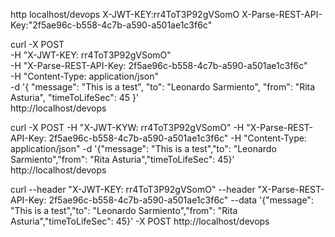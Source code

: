 http localhost/devops X-JWT-KEY:rr4ToT3P92gVSomO X-Parse-REST-API-Key:"2f5ae96c-b558-4c7b-a590-a501ae1c3f6c"

curl -X POST \
   -H "X-JWT-KEY: rr4ToT3P92gVSomO" \
   -H "X-Parse-REST-API-Key: 2f5ae96c-b558-4c7b-a590-a501ae1c3f6c" \
   -H "Content-Type: application/json" \
   -d '{ "message": "This is a test", "to": "Leonardo Sarmiento", "from": "Rita Asturia", "timeToLifeSec": 45 }' \
   http://localhost/devops

  curl -X POST    -H "X-JWT-KYW: rr4ToT3P92gVSomO"    -H "X-Parse-REST-API-Key: 2f5ae96c-b558-4c7b-a590-a501ae1c3f6c"    -H "Content-Type: application/json"    -d '{"message": "This is a test","to": "Leonardo Sarmiento","from": "Rita Asturia","timeToLifeSec": 45}'    http://localhost/devops

  curl --header "X-JWT-KEY: rr4ToT3P92gVSomO" --header "X-Parse-REST-API-Key: 2f5ae96c-b558-4c7b-a590-a501ae1c3f6c" --data '{"message": "This is a test","to": "Leonardo Sarmiento","from": "Rita Asturia","timeToLifeSec": 45}' -X POST http://localhost/devops
